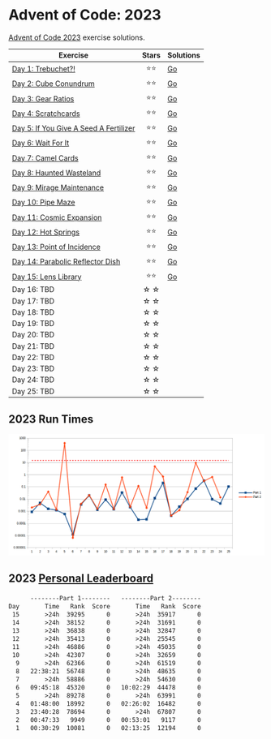 # Advent of Code: 2023

[Advent of Code 2023](https://adventofcode.com/2023) exercise solutions.

<!-- ★ ☆ -->

| Exercise                                      | Stars | Solutions  |
|-----------------------------------------------|:-----:|------------|
| [Day 1: Trebuchet?!][rm1]                     |  ⭐⭐   | [Go][go1]  |
| [Day 2: Cube Conundrum][rm2]                  |  ⭐⭐   | [Go][go2]  |
| [Day 3: Gear Ratios][rm3]                     |  ⭐⭐   | [Go][go3]  |
| [Day 4: Scratchcards][rm4]                    |  ⭐⭐   | [Go][go4]  |
| [Day 5: If You Give A Seed A Fertilizer][rm5] |  ⭐⭐   | [Go][go5]  |
| [Day 6: Wait For It][rm6]                     |  ⭐⭐   | [Go][go6]  |
| [Day 7: Camel Cards][rm7]                     |  ⭐⭐   | [Go][go7]  |
| [Day 8: Haunted Wasteland][rm8]               |  ⭐⭐   | [Go][go8]  |
| [Day 9: Mirage Maintenance][rm9]              |  ⭐⭐   | [Go][go9]  |
| [Day 10: Pipe Maze][rm10]                     |  ⭐⭐   | [Go][go10] |
| [Day 11: Cosmic Expansion][rm11]              |  ⭐⭐   | [Go][go11] |
| [Day 12: Hot Springs][rm12]                   |  ⭐⭐   | [Go][go12] |
| [Day 13: Point of Incidence][rm13]            |  ⭐⭐   | [Go][go13] |
| [Day 14: Parabolic Reflector Dish][rm14]      |  ⭐⭐   | [Go][go14] |
| [Day 15: Lens Library][rm15]                  |  ⭐⭐   | [Go][go15] |
| Day 16: TBD                                   |  ☆ ☆  |            |
| Day 17: TBD                                   |  ☆ ☆  |            |
| Day 18: TBD                                   |  ☆ ☆  |            |
| Day 19: TBD                                   |  ☆ ☆  |            |
| Day 20: TBD                                   |  ☆ ☆  |            |
| Day 21: TBD                                   |  ☆ ☆  |            |
| Day 22: TBD                                   |  ☆ ☆  |            |
| Day 23: TBD                                   |  ☆ ☆  |            |
| Day 24: TBD                                   |  ☆ ☆  |            |
| Day 25: TBD                                   |  ☆ ☆  |            |

## 2023 Run Times

![2023 exercise run-time graphs](run-times.png)

## 2023 [Personal Leaderboard](https://adventofcode.com/2023/leaderboard/self)

```text
      --------Part 1--------   --------Part 2--------
Day       Time   Rank  Score       Time   Rank  Score
 15       >24h  39295      0       >24h  35917      0
 14       >24h  38152      0       >24h  31691      0
 13       >24h  36838      0       >24h  32847      0
 12       >24h  35413      0       >24h  25545      0
 11       >24h  46886      0       >24h  45035      0
 10       >24h  42307      0       >24h  32659      0
  9       >24h  62366      0       >24h  61519      0
  8   22:38:21  56748      0       >24h  48635      0
  7       >24h  58886      0       >24h  54630      0
  6   09:45:18  45320      0   10:02:29  44478      0
  5       >24h  89278      0       >24h  63991      0
  4   01:48:00  18992      0   02:26:02  16482      0
  3   23:40:28  78694      0       >24h  67807      0
  2   00:47:33   9949      0   00:53:01   9117      0
  1   00:30:29  10081      0   02:13:25  12194      0
```

<!-- reference links -->

[rm1]: 01-trebuchet?/README.md
[go1]: 01-trebuchet?/go
[rm2]: 02-cubeConundrum/README.md
[go2]: 02-cubeConundrum/go
[rm3]: 03-gearRatios/README.md
[go3]: 03-gearRatios/go
[rm4]: 04-scratchcards/README.md
[go4]: 04-scratchcards/go
[rm5]: 05-ifYouGiveASeedAFertilizer/README.md
[go5]: 05-ifYouGiveASeedAFertilizer/go
[rm6]: 06-waitForIt/README.md
[go6]: 06-waitForIt/go
[rm7]: 07-camelCards/README.md
[go7]: 07-camelCards/go
[rm8]: 08-hauntedWasteland/README.md
[go8]: 08-hauntedWasteland/go
[rm9]: 09-mirageMaintenance/README.md
[go9]: 09-mirageMaintenance/go
[rm10]: 10-pipeMaze/README.md
[go10]: 10-pipeMaze/go
[rm11]: 11-cosmicExpansion/README.md
[go11]: 11-cosmicExpansion/go
[rm12]: 12-hotSprings/README.md
[go12]: 12-hotSprings/go
[rm13]: 13-pointOfIncidence/README.md
[go13]: 13-pointOfIncidence/go
[rm14]: 14-parabolicReflectorDish/README.md
[go14]: 14-parabolicReflectorDish/go
[rm15]: 15-lensLibrary/README.md
[go15]: 15-lensLibrary/go
